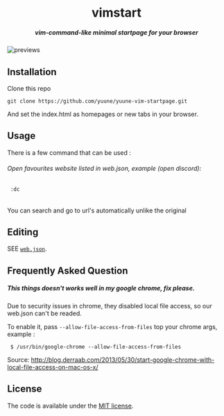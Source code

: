 <h1 align=center>vimstart</h1>
<h5 align=center>vim-command-like minimal startpage for your browser</h5>

![previews](https://user-images.githubusercontent.com/9277632/37031211-7f55d200-2170-11e8-8424-c9f2b6c21135.gif)

## Installation

Clone this repo

    git clone https://github.com/yuune/yuune-vim-startpage.git
    
And set the index.html as homepages or new tabs in your browser.


## Usage

There is a few command that can be used :

###### Open favourites website listed in web.json, example (open discord):

     :dc

######
You can search and go to url's automatically unlike the original
## Editing

SEE [`web.json`](web.json).


## Frequently Asked Question

##### This things doesn't works well in my google chrome, fix please.

Due to security issues in chrome, they disabled local file access, so our web.json can't be readed. 

To enable it, pass `--allow-file-access-from-files` top your chrome args, example :

     $ /usr/bin/google-chrome --allow-file-access-from-files

Source: http://blog.derraab.com/2013/05/30/start-google-chrome-with-local-file-access-on-mac-os-x/


## License

The code is available under the [MIT license](LICENSE).

